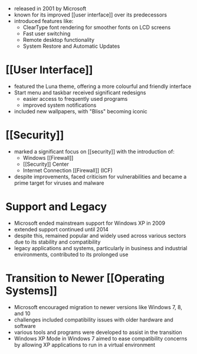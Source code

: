 - released in 2001 by Microsoft
- known for its improved [[user interface]] over its predecessors
- introduced features like:
	- ClearType font rendering for smoother fonts on LCD screens
	- Fast user switching
	- Remote desktop functionality
	- System Restore and Automatic Updates
# [[User Interface]]
- featured the Luna theme, offering a more colourful and friendly interface
- Start menu and taskbar received significant redesigns
	- easier access to frequently used programs
    - improved system notifications
- included new wallpapers, with "Bliss" becoming iconic
# [[Security]]
- marked a significant focus on [[security]] with the introduction of:
	- Windows [[Firewall]]
	- [[Security]] Center
	- Internet Connection [[Firewall]] (ICF)
- despite improvements, faced criticism for vulnerabilities and became a prime target for viruses and malware
# Support and Legacy
- Microsoft ended mainstream support for Windows XP in 2009
- extended support continued until 2014
- despite this, remained popular and widely used across various sectors due to its stability and compatibility
- legacy applications and systems, particularly in business and industrial environments, contributed to its prolonged use
# Transition to Newer [[Operating Systems]]
- Microsoft encouraged migration to newer versions like Windows 7, 8, and 10
- challenges included compatibility issues with older hardware and software
- various tools and programs were developed to assist in the transition
- Windows XP Mode in Windows 7 aimed to ease compatibility concerns by allowing XP applications to run in a virtual environment
